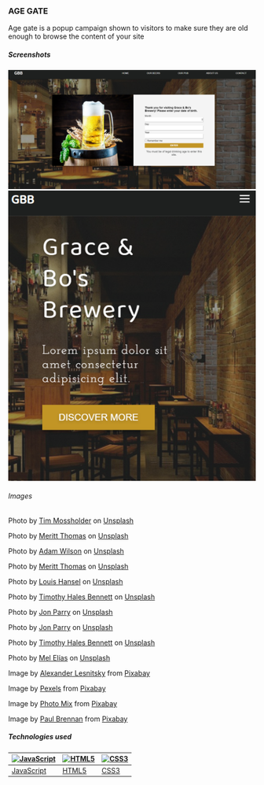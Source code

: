### AGE GATE

Age gate is a popup campaign shown to visitors to make sure they are old enough to browse the content of your site

##### Screenshots

 <img src="./assets/fullscreen.png" title="Large Screen" alt='Desktop screenshot'>

 <br>

 <img src="./assets/smallscreen.png"  title="Small Screen" alt='App screenshot'>
  
###### Images
Photo by <a href="https://unsplash.com/@timmossholder?utm_source=unsplash&utm_medium=referral&utm_content=creditCopyText">Tim Mossholder</a> on <a href="https://unsplash.com/s/photos/closed-sign?utm_source=unsplash&utm_medium=referral&utm_content=creditCopyText">Unsplash</a>

Photo by <a href="https://unsplash.com/@merittthomas?utm_source=unsplash&utm_medium=referral&utm_content=creditCopyText">Meritt Thomas</a> on <a href="https://unsplash.com/s/photos/brewery?utm_source=unsplash&utm_medium=referral&utm_content=creditCopyText">Unsplash</a>

Photo by <a href="https://unsplash.com/@fourcolourblack?utm_source=unsplash&utm_medium=referral&utm_content=creditCopyText">Adam Wilson</a> on <a href="https://unsplash.com/s/photos/brewing?utm_source=unsplash&utm_medium=referral&utm_content=creditCopyText">Unsplash</a>

Photo by <a href="https://unsplash.com/@merittthomas?utm_source=unsplash&utm_medium=referral&utm_content=creditCopyText">Meritt Thomas</a> on <a href="https://unsplash.com/s/photos/brewing-beer?utm_source=unsplash&utm_medium=referral&utm_content=creditCopyText">Unsplash</a>

Photo by <a href="https://unsplash.com/@louishansel?utm_source=unsplash&utm_medium=referral&utm_content=creditCopyText">Louis Hansel</a> on <a href="https://unsplash.com/s/photos/brewing-beer?utm_source=unsplash&utm_medium=referral&utm_content=creditCopyText">Unsplash</a>

Photo by <a href="https://unsplash.com/@timothyhalesbennett?utm_source=unsplash&utm_medium=referral&utm_content=creditCopyText">Timothy Hales Bennett</a> on <a href="https://unsplash.com/s/photos/brewing-beer?utm_source=unsplash&utm_medium=referral&utm_content=creditCopyText">Unsplash</a>
  
Photo by <a href="https://unsplash.com/@zn35pjqq?utm_source=unsplash&utm_medium=referral&utm_content=creditCopyText">Jon Parry</a> on <a href="https://unsplash.com/s/photos/brewing-beer?utm_source=unsplash&utm_medium=referral&utm_content=creditCopyText">Unsplash</a>

Photo by <a href="https://unsplash.com/@zn35pjqq?utm_source=unsplash&utm_medium=referral&utm_content=creditCopyText">Jon Parry</a> on <a href="https://unsplash.com/s/photos/beer?utm_source=unsplash&utm_medium=referral&utm_content=creditCopyText">Unsplash</a>

Photo by <a href="https://unsplash.com/@timothyhalesbennett?utm_source=unsplash&utm_medium=referral&utm_content=creditCopyText">Timothy Hales Bennett</a> on <a href="https://unsplash.com/s/photos/beer?utm_source=unsplash&utm_medium=referral&utm_content=creditCopyText">Unsplash</a>

Photo by <a href="https://unsplash.com/@cuartodeiibra?utm_source=unsplash&utm_medium=referral&utm_content=creditCopyText">Mel Elías</a> on <a href="https://unsplash.com/s/photos/beer?utm_source=unsplash&utm_medium=referral&utm_content=creditCopyText">Unsplash</a>

Image by <a href="https://pixabay.com/users/alles-2597842/?utm_source=link-attribution&amp;utm_medium=referral&amp;utm_campaign=image&amp;utm_content=1465153">Alexander Lesnitsky</a> from <a href="https://pixabay.com/?utm_source=link-attribution&amp;utm_medium=referral&amp;utm_campaign=image&amp;utm_content=1465153">Pixabay</a>

Image by <a href="https://pixabay.com/users/pexels-2286921/?utm_source=link-attribution&amp;utm_medium=referral&amp;utm_campaign=image&amp;utm_content=1283566">Pexels</a> from <a href="https://pixabay.com/?utm_source=link-attribution&amp;utm_medium=referral&amp;utm_campaign=image&amp;utm_content=1283566">Pixabay</a>

Image by <a href="https://pixabay.com/users/photomix-company-1546875/?utm_source=link-attribution&amp;utm_medium=referral&amp;utm_campaign=image&amp;utm_content=2166004">Photo Mix</a> from <a href="https://pixabay.com/?utm_source=link-attribution&amp;utm_medium=referral&amp;utm_campaign=image&amp;utm_content=2166004">Pixabay</a>

Image by <a href="https://pixabay.com/users/paulbr75-2938186/?utm_source=link-attribution&amp;utm_medium=referral&amp;utm_campaign=image&amp;utm_content=1617495">Paul Brennan</a> from <a href="https://pixabay.com/?utm_source=link-attribution&amp;utm_medium=referral&amp;utm_campaign=image&amp;utm_content=1617495">Pixabay</a>

##### Technologies used

| <a href="https://developer.mozilla.org/en-US/docs/Web/JavaScript"><img alt="JavaScript" src="https://seeklogo.net/wp-content/uploads/2015/07/javascript-logo-vector-download.jpg" width=100></a> | <a href="https://developer.mozilla.org/en-US/docs/Web/Guide/HTML/HTML5"><img alt="HTML5" src="https://cdn4.iconfinder.com/data/icons/flat-brand-logo-2/512/html5-512.png" width=100></a> | <a href="https://www.postgresql.org/download/"><img alt="CSS3" src="https://www.iconninja.com/files/752/618/436/css-internet-technology-website-web-style-css3-icon.svg" width=100></a> |
| ------------------------------------------------------------------------------------------------------------------------------------------------------------------------------------------------ | ---------------------------------------------------------------------------------------------------------------------------------------------------------------------------------------- | --------------------------------------------------------------------------------------------------------------------------------------------------------------------------------------- |
| [JavaScript](https://developer.mozilla.org/en-US/docs/Web/JavaScript)                                                                                                                            | [HTML5](https://developer.mozilla.org/en-US/docs/Web/Guide/HTML/HTML5)                                                                                                                   | [CSS3](https://developer.mozilla.org/en-US/docs/Archive/CSS3)                                                                                                                           |
